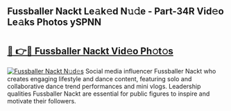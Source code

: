 ## Fussballer Nackt Le𝚊k𝚎d N𝚞𝚍e - Part-34R Vid𝚎o Le𝚊ks Photos ySPNN

# <h2><a href="http://fb6zpt.evod.top/?m=Fussballer+Nackt">🔗 👉🔴 Fussballer Nackt Vid𝚎o Ph𝚘t𝚘s</a></h2>

[![Fussballer Nackt N𝚞d𝚎s](https://i.imgur.com/8V9OHl7.gif)](http://fb6zpt.evod.top/?m=Fussballer+Nackt)
Social media influencer Fussballer Nackt who creates engaging lifestyle and dance content, featuring solo and collaborative dance trend performances and mini vlogs. Leadership qualities Fussballer Nackt are essential for public figures to inspire and motivate their followers. 
